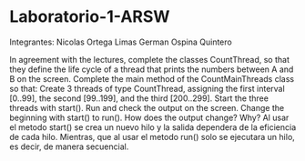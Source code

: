 # Laboratorio-1-ARSW
Integrantes:
Nicolas Ortega Limas
German Ospina Quintero


In agreement with the lectures, complete the classes CountThread, so that they define the life cycle of a thread that prints the numbers between A and B on the screen.
Complete the main method of the CountMainThreads class so that: 
Create 3 threads of type CountThread, assigning the first interval [0..99], the second [99..199], and the third [200..299]. 
Start the three threads with start(). Run and check the output on the screen. 
Change the beginning with start() to run(). How does the output change? Why?
Al usar el metodo start() se crea un nuevo hilo y la salida dependera de la eficiencia de cada hilo.
Mientras, que al usar el metodo run() solo se ejecutara un hilo, es decir, de manera secuencial.

